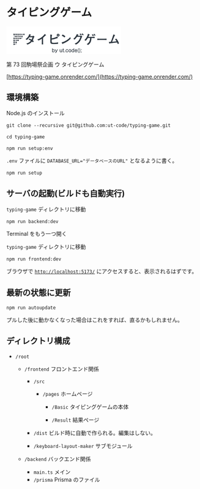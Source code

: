 # タイピングゲーム

<img src="frontend/public/logo.png" width="300">

第 73 回駒場祭企画 ウ タイピングゲーム

[https://typing-game.onrender.com/](https://typing-game.onrender.com/)

## 環境構築

Node.js のインストール

```shell
git clone --recursive git@github.com:ut-code/typing-game.git
```

```shell
cd typing-game
```

```shell
npm run setup:env
```

`.env` ファイルに `DATABASE_URL="データベースのURL"` となるように書く。

```shell
npm run setup
```

## サーバの起動(ビルドも自動実行)

`typing-game` ディレクトリに移動

```shell
npm run backend:dev
```

Terminal をもう一つ開く

`typing-game` ディレクトリに移動

```shell
npm run frontend:dev
```

ブラウザで [`http://localhost:5173/`](http://localhost:5173/) にアクセスすると、表示されるはずです。

## 最新の状態に更新

```shell
npm run autoupdate
```

プルした後に動かなくなった場合はこれをすれば、直るかもしれません。

## ディレクトリ構成

- `/root`

  - `/frontend` フロントエンド関係

    - `/src`

      - `/pages`
        ホームページ

        - `/Basic`
          タイピングゲームの本体

        - `/Result`
          結果ページ

    - `/dist` ビルド時に自動で作られる。編集はしない。
    - `/keyboard-layout-maker` サブモジュール

  - `/backend` バックエンド関係
    - `main.ts` メイン
    - `/prisma` Prisma のファイル
